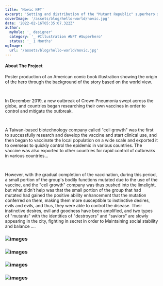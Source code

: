```yaml
---
title: 'Novic NFT'
excerpt: 'Setting and distribution of the "Mutant Republic" superhero series NFT, initiated by a Taiwanese producer.'
coverImage: '/assets/blog/hello-world/novic.jpg'
date: '2022-02-16T05:35:07.322Z'
author:
  myRole: '_ designer'
  category: '_ #Illustration #NFT #Superhero'
  status: '_ 1 Months'
ogImage:
  url: '/assets/blog/hello-world/novic.jpg'
---
```


#### About The Project
Poster production of an American comic book illustration showing the origin of the hero through the background of the story based on the world view.

&nbsp;

In December 2019, a new outbreak of Crown Pneumonia swept across the globe, and countries began researching their own vaccines in order to control and mitigate the outbreak.

&nbsp;

A Taiwan-based biotechnology company called "cell growth" was the first to successfully research and develop the vaccine and start clinical use, and then began to vaccinate the local population on a wide scale and exported it to overseas to quickly control the epidemic in various countries.
The vaccine was also exported to other countries for rapid control of outbreaks in various countries...

&nbsp;

However, with the gradual completion of the vaccination, during this period, a small portion of the group's bodily functions mutated due to the use of the vaccine, and the "cell growth" company was thus pushed into the limelight, but what didn't help was that the small portion of the group that had mutated had gained the positive ability enhancement that the mutation conferred on them, making them more susceptible to instinctive desires, evils and evils, and thus, they were able to control the disease. Their instinctive desires, evil and goodness have been amplified, and two types of "mutants" with the identities of "destroyers" and "saviors" are slowly appearing in the city, fighting in secret in order to Maintaining social stability and balance ....

### ![images](/assets/novic/novic-1.png "Novice NFT")
### ![images](/assets/novic/novic-2.png "Novice NFT")
### ![images](/assets/novic/novic-3.png "Novice NFT")
### ![images](/assets/novic/novic-4.png "Novice NFT")